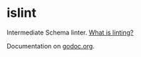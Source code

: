 islint
======

Intermediate Schema linter. [What is linting?](http://stackoverflow.com/questions/8503559/what-is-linting)

Documentation on [godoc.org](https://godoc.org/github.com/miku/islint).
